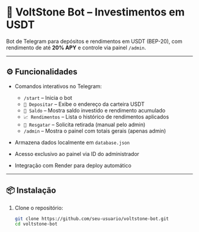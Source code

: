 # 🤖 VoltStone Bot – Investimentos em USDT

Bot de Telegram para depósitos e rendimentos em USDT (BEP-20), com rendimento de até **20% APY** e controle via painel `/admin`.

---

## ⚙️ Funcionalidades

- Comandos interativos no Telegram:
  - `/start` – Inicia o bot
  - `💸 Depositar` – Exibe o endereço da carteira USDT
  - `💼 Saldo` – Mostra saldo investido e rendimento acumulado
  - `📈 Rendimentos` – Lista o histórico de rendimentos aplicados
  - `🔁 Resgatar` – Solicita retirada (manual pelo admin)
  - `/admin` – Mostra o painel com totais gerais (apenas admin)

- Armazena dados localmente em `database.json`
- Acesso exclusivo ao painel via ID do administrador
- Integração com Render para deploy automático

---

## 📦 Instalação

1. Clone o repositório:
   ```bash
   git clone https://github.com/seu-usuario/voltstone-bot.git
   cd voltstone-bot